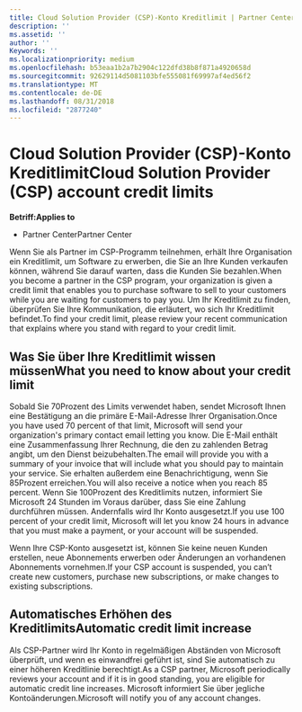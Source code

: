 ```yaml
---
title: Cloud Solution Provider (CSP)-Konto Kreditlimit | Partner Center
description: ''
ms.assetid: ''
author: ''
Keywords: ''
ms.localizationpriority: medium
ms.openlocfilehash: b53eaa1b2a7b2904c122dfd38b8f871a4920658d
ms.sourcegitcommit: 92629114d5081103bfe555081f69997af4ed56f2
ms.translationtype: MT
ms.contentlocale: de-DE
ms.lasthandoff: 08/31/2018
ms.locfileid: "2877240"
---
```

# <a name="cloud-solution-provider-csp-account-credit-limits"></a><span data-ttu-id="64f8f-102">Cloud Solution Provider (CSP)-Konto Kreditlimit</span><span class="sxs-lookup"><span data-stu-id="64f8f-102">Cloud Solution Provider (CSP) account credit limits</span></span>

**<span data-ttu-id="64f8f-103">Betriff:</span><span class="sxs-lookup"><span data-stu-id="64f8f-103">Applies to</span></span>**

- <span data-ttu-id="64f8f-104">Partner Center</span><span class="sxs-lookup"><span data-stu-id="64f8f-104">Partner Center</span></span>

<span data-ttu-id="64f8f-105">Wenn Sie als Partner im CSP-Programm teilnehmen, erhält Ihre Organisation ein Kreditlimit, um Software zu erwerben, die Sie an Ihre Kunden verkaufen können, während Sie darauf warten, dass die Kunden Sie bezahlen.</span><span class="sxs-lookup"><span data-stu-id="64f8f-105">When you become a partner in the CSP program, your organization is given a credit limit that enables you to purchase software to sell to your customers while you are waiting for customers to pay you.</span></span> <span data-ttu-id="64f8f-106">Um Ihr Kreditlimit zu finden, überprüfen Sie Ihre Kommunikation, die erläutert, wo sich Ihr Kreditlimit befindet.</span><span class="sxs-lookup"><span data-stu-id="64f8f-106">To find your credit limit, please review your recent communication that explains where you stand with regard to your credit limit.</span></span>  

## <a name="what-you-need-to-know-about-your-credit-limit"></a><span data-ttu-id="64f8f-107">Was Sie über Ihre Kreditlimit wissen müssen</span><span class="sxs-lookup"><span data-stu-id="64f8f-107">What you need to know about your credit limit</span></span>

<span data-ttu-id="64f8f-108">Sobald Sie 70Prozent des Limits verwendet haben, sendet Microsoft Ihnen eine Bestätigung an die primäre E-Mail-Adresse Ihrer Organisation.</span><span class="sxs-lookup"><span data-stu-id="64f8f-108">Once you have used 70 percent of that limit, Microsoft will send your organization's primary contact email letting you know.</span></span> <span data-ttu-id="64f8f-109">Die E-Mail enthält eine Zusammenfassung Ihrer Rechnung, die den zu zahlenden Betrag angibt, um den Dienst beizubehalten.</span><span class="sxs-lookup"><span data-stu-id="64f8f-109">The email will provide you with a summary of your invoice that will include what you should pay to maintain your service.</span></span> <span data-ttu-id="64f8f-110">Sie erhalten außerdem eine Benachrichtigung, wenn Sie 85Prozent erreichen.</span><span class="sxs-lookup"><span data-stu-id="64f8f-110">You will also receive a notice when you reach 85 percent.</span></span> <span data-ttu-id="64f8f-111">Wenn Sie 100Prozent des Kreditlimits nutzen, informiert Sie Microsoft 24 Stunden im Voraus darüber, dass Sie eine Zahlung durchführen müssen. Andernfalls wird Ihr Konto ausgesetzt.</span><span class="sxs-lookup"><span data-stu-id="64f8f-111">If you use 100 percent of your credit limit, Microsoft will let you know 24 hours in advance that you must make a payment, or your account will be suspended.</span></span> 

<span data-ttu-id="64f8f-112">Wenn Ihre CSP-Konto ausgesetzt ist, können Sie keine neuen Kunden erstellen, neue Abonnements erwerben oder Änderungen an vorhandenen Abonnements vornehmen.</span><span class="sxs-lookup"><span data-stu-id="64f8f-112">If your CSP account is suspended, you can’t create new customers, purchase new subscriptions, or make changes to existing subscriptions.</span></span>

## <a name="automatic-credit-limit-increase"></a><span data-ttu-id="64f8f-113">Automatisches Erhöhen des Kreditlimits</span><span class="sxs-lookup"><span data-stu-id="64f8f-113">Automatic credit limit increase</span></span>

<span data-ttu-id="64f8f-114">Als CSP-Partner wird Ihr Konto in regelmäßigen Abständen von Microsoft überprüft, und wenn es einwandfrei geführt ist, sind Sie automatisch zu einer höheren Kreditlinie berechtigt.</span><span class="sxs-lookup"><span data-stu-id="64f8f-114">As a CSP partner, Microsoft periodically reviews your account and if it is in good standing, you are eligible for automatic credit line increases.</span></span> <span data-ttu-id="64f8f-115">Microsoft informiert Sie über jegliche Kontoänderungen.</span><span class="sxs-lookup"><span data-stu-id="64f8f-115">Microsoft will notify you of any account changes.</span></span> 